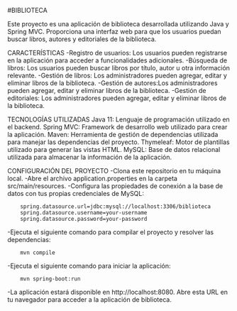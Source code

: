 #BIBLIOTECA

Este proyecto es una aplicación de biblioteca desarrollada utilizando Java y Spring MVC. Proporciona una interfaz web para que los usuarios puedan buscar libros, autores y editoriales de la biblioteca.

CARACTERÍSTICAS
  -Registro de usuarios: Los usuarios pueden registrarse en la aplicación para acceder a funcionalidades adicionales.
  -Búsqueda de libros: Los usuarios pueden buscar libros por título, autor u otra información relevante.
  -Gestión de libros: Los administradores pueden agregar, editar y eliminar libros de la biblioteca.
  -Gestión de autores:Los administradores pueden agregar, editar y eliminar libros de la biblioteca.
  -Gestión de editoriales: Los administradores pueden agregar, editar y eliminar libros de la biblioteca.

TECNOLOGÍAS UTILIZADAS
  Java 11: Lenguaje de programación utilizado en el backend.
  Spring MVC: Framework de desarrollo web utilizado para crear la aplicación.
  Maven: Herramienta de gestión de dependencias utilizada para manejar las dependencias del proyecto.
  Thymeleaf: Motor de plantillas utilizado para generar las vistas HTML.
  MySQL: Base de datos relacional utilizada para almacenar la información de la aplicación.

CONFIGURACIÓN DEL PROYECTO
  -Clona este repositorio en tu máquina local.
  -Abre el archivo application.properties en la carpeta src/main/resources.
  -Configura las propiedades de conexión a la base de datos con tus propias credenciales de MySQL:
  
        spring.datasource.url=jdbc:mysql://localhost:3306/biblioteca
        spring.datasource.username=your-username
        spring.datasource.password=your-password

  -Ejecuta el siguiente comando para compilar el proyecto y resolver las dependencias:
        
        mvn compile

  -Ejecuta el siguiente comando para iniciar la aplicación:
       
        mvn spring-boot:run
      
  -La aplicación estará disponible en http://localhost:8080. Abre esta URL en tu navegador para acceder a la aplicación de biblioteca.
